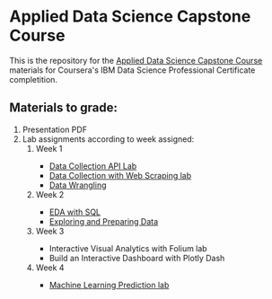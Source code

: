 # Applied Data Science Capstone Course

This is the repository for the <a href="https://www.coursera.org/learn/applied-data-science-capstone">Applied Data Science Capstone Course</a> materials for Coursera's IBM Data Science Professional Certificate completition.

## Materials to grade:
<ol>
  <li>Presentation PDF</li>
  <li>Lab assignments according to week assigned:
    <ol>
      <li>Week 1</li>
        <ul>
          <li><a href="https://github.com/gchaudhuri/coursera_applied_data_sc_capstone/blob/master/week%201/Lab_1_Collecting_the_data_with_API.ipynb">Data Collection API Lab</a></li>
            <li><a href="https://github.com/gchaudhuri/coursera_applied_data_sc_capstone/blob/master/week%201/Lab%201_1_Data_Collection_with_Web_Scraping.ipynb">Data Collection with Web Scraping lab</a></li>
          <li><a href="https://github.com/gchaudhuri/coursera_applied_data_sc_capstone/blob/master/week%201/Lab_2_Data_Wrangling.ipynb">Data Wrangling</a></li>
        </ul>
      <li>Week 2</li>
          <ul>
            <li><a href="https://github.com/gchaudhuri/coursera_applied_data_sc_capstone/blob/master/week%202/EDA_with_SQL.ipynb">EDA with SQL</a></li>
            <li><a href = "https://github.com/gchaudhuri/coursera_applied_data_sc_capstone/blob/master/week%202/eda-dataviz.ipynb">Exploring and Preparing Data</a></li>
          </ul>
      <li>Week 3</li>
          <ul>
            <li>Interactive Visual Analytics with Folium lab</li>
            <li>Build an Interactive Dashboard with Plotly Dash</li>
          </ul>
      <li>Week 4</li>
          <ul>
            <li><a href="https://github.com/gchaudhuri/coursera_applied_data_sc_capstone/blob/master/week%204/SpaceX_Machine%20Learning%20Prediction_Part_5.ipynb">Machine Learning Prediction lab</a></li>
          </ul>
    </ol>
</ul>
